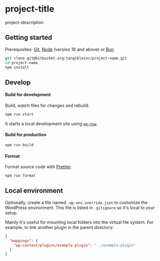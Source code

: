 # project-title

project-description

## Getting started

Prerequisites: [Git](https://git-scm.com/), [Node](https://nodejs.org/en/) (version 18 and above) or [Bun](https://bun.sh)

```sh
git clone git@bitbucket.org:tangibleinc/project-name.git
cd project-name
npm install
```

## Develop

#### Build for development

Build, watch files for changes and rebuild.

```sh
npm run start
```

It starts a local development site using [`wp-now`](https://github.com/WordPress/playground-tools/blob/trunk/packages/wp-now/README.md).

#### Build for production

```sh
npm run build
```

#### Format

Format source code with [Prettier](https://prettier.io).

```sh
npm run format
```

## Local environment

Optionally, create a file named `.wp-env.override.json` to customize the WordPress environment. This file is listed in `.gitignore` so it's local to your setup.

Mainly it's useful for mounting local folders into the virtual file system. For example, to link another plugin in the parent directory:

```json
{
  "mappings": {
    "wp-content/plugins/example-plugin": "../example-plugin"
  }
}
```
